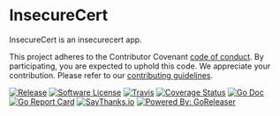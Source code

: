 # InsecureCert

InsecureCert is an insecurecert app.

This project adheres to the Contributor Covenant [code of conduct](CODE_OF_CONDUCT.md). By participating, you are expected to uphold this code.
We appreciate your contribution. Please refer to our [contributing guidelines](CONTRIBUTING.md).

[![Release](https://img.shields.io/github/release/typisttech/insecurecert.svg?style=flat-square)](https://github.com/typisttech/insecurecert/releases/latest)
[![Software License](https://img.shields.io/badge/license-MIT-brightgreen.svg?style=flat-square)](LICENSE.md)
[![Travis](https://img.shields.io/travis/typisttech/insecurecert.svg?style=flat-square)](https://travis-ci.org/typisttech/insecurecert)
[![Coverage Status](https://img.shields.io/codecov/c/github/typisttech/insecurecert/master.svg?style=flat-square)](https://codecov.io/gh/typisttech/insecurecert)
[![Go Doc](https://img.shields.io/badge/godoc-reference-blue.svg?style=flat-square)](http://godoc.org/github.com/typisttech/insecurecert)
[![Go Report Card](https://goreportcard.com/badge/github.com/typisttech/insecurecert?style=flat-square)](https://goreportcard.com/report/github.com/typisttech/insecurecert)
[![SayThanks.io](https://img.shields.io/badge/SayThanks.io-%E2%98%BC-1EAEDB.svg?style=flat-square)](https://saythanks.io/to/caarlos0)
[![Powered By: GoReleaser](https://img.shields.io/badge/powered%20by-goreleaser-green.svg?style=flat-square)](https://github.com/goreleaser)
